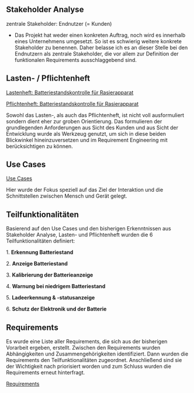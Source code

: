 ## Stakeholder Analyse

zentrale Stakeholder: Endnutzer (= Kunden)

* Das Projekt hat weder einen konkreten Auftrag, noch wird es innerhalb eines Unternehmens umgesetzt. So ist es schwierig weitere konkrete Stakeholder zu benennen. Daher belasse ich es an dieser Stelle bei den Endnutzern als zentrale Stakeholder, die vor allem zur Definition der funktionalen Requirements ausschlaggebend sind.

## Lasten- / Pflichtenheft

[Lastenheft: Batteriestandskontrolle für Rasierapparat](referenziert/Lastenheft)

[Pflichtenheft: Batteriestandskontrolle für Rasierapparat](referenziert/Pflichtenheft)

Sowohl das Lasten-, als auch das Pflichtenheft, ist nicht voll ausformuliert sondern dient eher zur groben Orientierung. Das formulieren der grundlegenden Anforderungen aus Sicht des Kunden und aus Sicht der Entwicklung wurde als Werkzeug genutzt, um sich in diese beiden Blickwinkel hineinzuversetzen und im Requirement Engineering mit berücksichtigen zu können.

## Use Cases

[Use Cases](referenziert/Use_cases)

Hier wurde der Fokus speziell auf das Ziel der Interaktion und die Schnittstellen zwischen Mensch und Gerät gelegt.

## Teilfunktionalitäten

Basierend auf den Use Cases und den bisherigen Erkenntnissen aus Stakeholder Analyse, Lasten- und Pflichtenheft wurden die 6 Teilfunktionalitäten definiert:

1. **Erkennung Batteriestand**

2. **Anzeige Batteriestand**

3. **Kalibrierung der Batterieanzeige**

4. **Warnung bei niedrigem Batteriestand**

5. **Ladeerkennung & -statusanzeige**

6. **Schutz der Elektronik und der Batterie**

## Requirements

Es wurde eine Liste aller Requirements, die sich aus der bisherigen Vorarbeit ergeben, erstellt. Zwischen den Requirements wurden Abhängigkeiten und Zusammengehörigkeiten identifiziert. Dann wurden die Requirements den Teilfunktionalitäten zugeordnet. Anschließend sind sie der Wichtigkeit nach priorisiert worden und zum Schluss wurden die Requirements erneut hinterfragt.

[Requirements](Requirements)